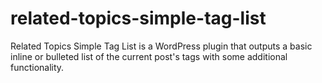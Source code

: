 related-topics-simple-tag-list
==============================

Related Topics Simple Tag List is a WordPress plugin that outputs a basic inline or bulleted list of the current post's tags with some additional functionality.
